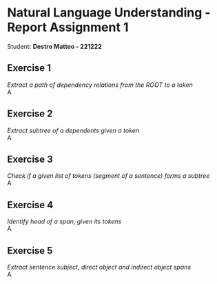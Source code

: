 # Natural Language Understanding - Report Assignment 1 
Student: **Destro Matteo - 221222**

## Exercise 1
*Extract a path of dependency relations from the ROOT to a token* \
A 

## Exercise 2
*Extract subtree of a dependents given a token* \
A 

## Exercise 3
*Check if a given list of tokens (segment of a sentence) forms a subtree* \
A 

## Exercise 4
*Identify head of a span, given its tokens* \
A 

## Exercise 5
*Extract sentence subject, direct object and indirect object spans* \
A 